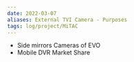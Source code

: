 ```yaml
---
date: 2022-03-07
aliases: External TVI Camera - Purposes
tags: log/project/MiTAC
---
```



- Side mirrors Cameras of EVO
- Mobile DVR Market Share
